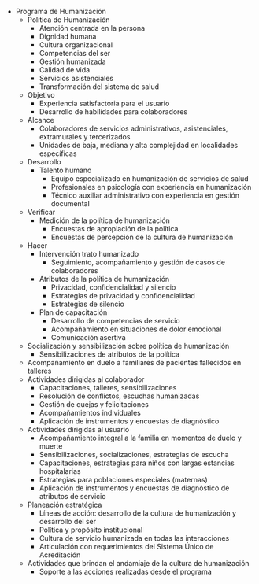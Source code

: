 - Programa de Humanización
  - Política de Humanización
    - Atención centrada en la persona
    - Dignidad humana
    - Cultura organizacional
    - Competencias del ser
    - Gestión humanizada
    - Calidad de vida
    - Servicios asistenciales
    - Transformación del sistema de salud
  - Objetivo
    - Experiencia satisfactoria para el usuario
    - Desarrollo de habilidades para colaboradores
  - Alcance
    - Colaboradores de servicios administrativos, asistenciales, extramurales y tercerizados
    - Unidades de baja, mediana y alta complejidad en localidades específicas
  - Desarrollo
    - Talento humano
      - Equipo especializado en humanización de servicios de salud
      - Profesionales en psicología con experiencia en humanización
      - Técnico auxiliar administrativo con experiencia en gestión documental
  - Verificar
    - Medición de la política de humanización
      - Encuestas de apropiación de la política
      - Encuestas de percepción de la cultura de humanización
  - Hacer
    - Intervención trato humanizado
      - Seguimiento, acompañamiento y gestión de casos de colaboradores
    - Atributos de la política de humanización
      - Privacidad, confidencialidad y silencio
      - Estrategias de privacidad y confidencialidad
      - Estrategias de silencio
    - Plan de capacitación
      - Desarrollo de competencias de servicio
      - Acompañamiento en situaciones de dolor emocional
      - Comunicación asertiva
  - Socialización y sensibilización sobre política de humanización
    - Sensibilizaciones de atributos de la política
  - Acompañamiento en duelo a familiares de pacientes fallecidos en talleres
  - Actividades dirigidas al colaborador
    - Capacitaciones, talleres, sensibilizaciones
    - Resolución de conflictos, escuchas humanizadas
    - Gestión de quejas y felicitaciones
    - Acompañamientos individuales
    - Aplicación de instrumentos y encuestas de diagnóstico
  - Actividades dirigidas al usuario
    - Acompañamiento integral a la familia en momentos de duelo y muerte
    - Sensibilizaciones, socializaciones, estrategias de escucha
    - Capacitaciones, estrategias para niños con largas estancias hospitalarias
    - Estrategias para poblaciones especiales (maternas)
    - Aplicación de instrumentos y encuestas de diagnóstico de atributos de servicio
  - Planeación estratégica
    - Líneas de acción: desarrollo de la cultura de humanización y desarrollo del ser
    - Política y propósito institucional
    - Cultura de servicio humanizada en todas las interacciones
    - Articulación con requerimientos del Sistema Único de Acreditación
  - Actividades que brindan el andamiaje de la cultura de humanización
    - Soporte a las acciones realizadas desde el programa
```